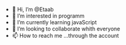 - 👋 Hi, I’m @Etaab
- 👀 I’m interested in programm
- 🌱 I’m currently learning  javaScript 
- 💞️ I’m looking to collaborate  whith everyone
- 📫 How to reach me ...through the account 

<!---
Etaab/Etaab is a ✨ special ✨ repository because its `README.md` (this file) appears on your GitHub profile.
You can click the Preview link to take a look at your changes.
--->

